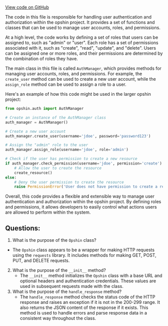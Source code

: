 [View code on GitHub](https://github.com/opshin/opshin/opshin/std/__init__.py)

The code in this file is responsible for handling user authentication and authorization within the opshin project. It provides a set of functions and classes that can be used to manage user accounts, roles, and permissions.

At a high level, the code works by defining a set of roles that users can be assigned to, such as "admin" or "user". Each role has a set of permissions associated with it, such as "create", "read", "update", and "delete". Users can be assigned one or more roles, and their permissions are determined by the combination of roles they have.

The main class in this file is called `AuthManager`, which provides methods for managing user accounts, roles, and permissions. For example, the `create_user` method can be used to create a new user account, while the `assign_role` method can be used to assign a role to a user.

Here's an example of how this code might be used in the larger opshin project:

```python
from opshin.auth import AuthManager

# Create an instance of the AuthManager class
auth_manager = AuthManager()

# Create a new user account
auth_manager.create_user(username='jdoe', password='password123')

# Assign the "admin" role to the user
auth_manager.assign_role(username='jdoe', role='admin')

# Check if the user has permission to create a new resource
if auth_manager.check_permission(username='jdoe', permission='create'):
    # Allow the user to create the resource
    create_resource()
else:
    # Deny the user permission to create the resource
    raise PermissionError('User does not have permission to create a resource')
```

Overall, this code provides a flexible and extensible way to manage user authentication and authorization within the opshin project. By defining roles and permissions, it allows developers to easily control what actions users are allowed to perform within the system.
## Questions: 
 1. What is the purpose of the `Opshin` class?
   - The `Opshin` class appears to be a wrapper for making HTTP requests using the `requests` library. It includes methods for making GET, POST, PUT, and DELETE requests.
2. What is the purpose of the `__init__` method?
   - The `__init__` method initializes the `Opshin` class with a base URL and optional headers and authentication credentials. These values are used in subsequent requests made with the class.
3. What is the purpose of the `handle_response` method?
   - The `handle_response` method checks the status code of the HTTP response and raises an exception if it is not in the 200-299 range. It also returns the JSON content of the response if it exists. This method is used to handle errors and parse response data in a consistent way throughout the class.